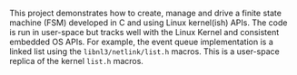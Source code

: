 This project demonstrates how to create, manage and drive a finite state machine (FSM) developed in C and using Linux kernel(ish) APIs.  The code is run in user-space but tracks well with the Linux Kernel and consistent embedded OS APIs. For example, the event queue implementation is a linked list using the `libnl3/netlink/list.h` macros.  This is a user-space replica of the kernel `list.h` macros.
